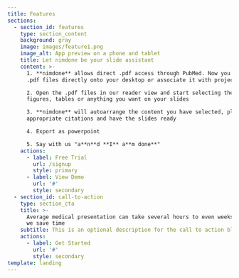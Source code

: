 ```yaml
---
title: Features
sections:
  - section_id: features
    type: section_content
    background: gray
    image: images/feature1.png
    image_alt: App preview on a phone and tablet
    title: Let nimdone be your slide assistant
    content: >-
      1. **nimdone** allows direct .pdf access through PubMed. Now you can save
      .pdf files directly onto your desktop or associate it with projects

      2. Open the .pdf files in our reader view and start selecting the text,
      figures, tables or anything you want on your slides

      3. **nimdone** will autoarrange the content you have selected, place the
      appropriate citations and have the slides ready

      4. Export as powerpoint 

      5. Say with us "a**n**d **I** a**m done**"
    actions:
      - label: Free Trial
        url: /signup
        style: primary
      - label: View Demo
        url: '#'
        style: secondary
  - section_id: call-to-action
    type: section_cta
    title: >-
      Average medical presentation can take several hours to even weeks. See how
      we save time
    subtitle: This is an optional description for the call to action block.
    actions:
      - label: Get Started
        url: '#'
        style: secondary
template: landing
---
```

